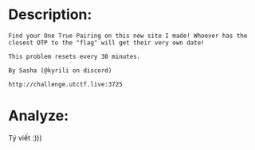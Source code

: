 # Description:
```
Find your One True Pairing on this new site I made! Whoever has the closest OTP to the "flag" will get their very own date!

This problem resets every 30 minutes.

By Sasha (@kyrili on discord)

http://challenge.utctf.live:3725
```

# Analyze:

Tý viết :)))
